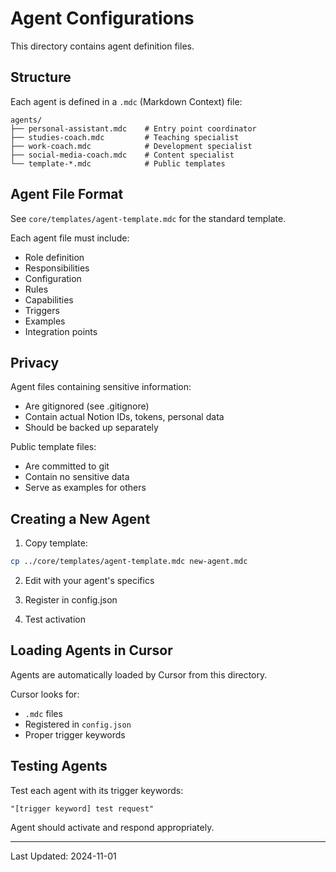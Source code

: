 # Agent Configurations

This directory contains agent definition files.

## Structure

Each agent is defined in a `.mdc` (Markdown Context) file:

```
agents/
├── personal-assistant.mdc    # Entry point coordinator
├── studies-coach.mdc         # Teaching specialist
├── work-coach.mdc            # Development specialist
├── social-media-coach.mdc    # Content specialist
└── template-*.mdc            # Public templates
```

## Agent File Format

See `core/templates/agent-template.mdc` for the standard template.

Each agent file must include:
- Role definition
- Responsibilities
- Configuration
- Rules
- Capabilities
- Triggers
- Examples
- Integration points

## Privacy

Agent files containing sensitive information:
- Are gitignored (see .gitignore)
- Contain actual Notion IDs, tokens, personal data
- Should be backed up separately

Public template files:
- Are committed to git
- Contain no sensitive data
- Serve as examples for others

## Creating a New Agent

1. Copy template:
```bash
cp ../core/templates/agent-template.mdc new-agent.mdc
```

2. Edit with your agent's specifics

3. Register in config.json

4. Test activation

## Loading Agents in Cursor

Agents are automatically loaded by Cursor from this directory.

Cursor looks for:
- `.mdc` files
- Registered in `config.json`
- Proper trigger keywords

## Testing Agents

Test each agent with its trigger keywords:

```
"[trigger keyword] test request"
```

Agent should activate and respond appropriately.

---

Last Updated: 2024-11-01




